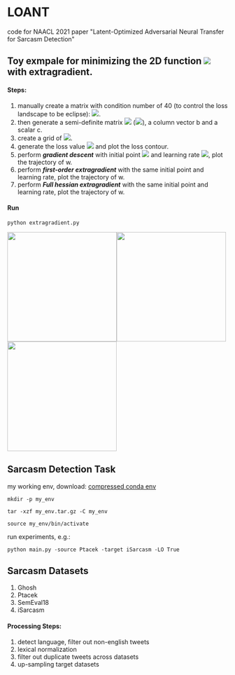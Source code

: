 # LOANT
code for NAACL 2021 paper "Latent-Optimized Adversarial Neural Transfer for Sarcasm Detection"

## Toy exmpale for minimizing the 2D function ![](https://render.githubusercontent.com/render/math?math=f(w)=w^{T}Aw%2Bb^{T}w%2Bc) with extragradient.

#### Steps:
1. manually create a matrix with condition number of 40 (to control the loss landscape to be eclipse): ![](https://render.githubusercontent.com/render/math?math=\Lambda=[[40,0],[0,1]]).
2. then generate a semi-definite matrix ![](https://render.githubusercontent.com/render/math?math=A\in\mathbb{R}^{2\times2}) (![](https://render.githubusercontent.com/render/math?math=A=Q\Lambda%20Q^{T})), a column vector b and a scalar c.
3. create a grid of ![](https://render.githubusercontent.com/render/math?math=(w_0,w_1)).
4. generate the loss value ![](https://render.githubusercontent.com/render/math?math=f(w)) and plot the loss contour.
5. perform **_gradient descent_** with initial point ![](https://render.githubusercontent.com/render/math?math=(w_0=0,w_1=-0.15)) and learning rate ![](https://render.githubusercontent.com/render/math?math=\eta=0.025), plot the trajectory of w.
6. perform **_first-order extragradient_** with the same initial point and learning rate, plot the trajectory of w.
7. perform **_Full hessian extragradient_** with the same initial point and learning rate, plot the trajectory of w.

#### Run
```python extragradient.py```

<img src="./img/Gradient_Descent.png" width="250"/><img src="./img/First_Order.png" width="250"/><img src="./img/Second_Order.png" width="250"/>


## Sarcasm Detection Task
my working env, download: [compressed conda env](https://drive.google.com/file/d/1QMyHGEWrSIJ7eSN3kmsc6KOc6edfMOVN/view)

```mkdir -p my_env```

```tar -xzf my_env.tar.gz -C my_env```

```source my_env/bin/activate```

run experiments, e.g.:

```python main.py -source Ptacek -target iSarcasm -LO True```

## Sarcasm Datasets
1. Ghosh
2. Ptacek
3. SemEval18
4. iSarcasm
#### Processing Steps:
1. detect language, filter out non-english tweets
2. lexical normalization
3. filter out duplicate tweets across datasets
4. up-sampling target datasets